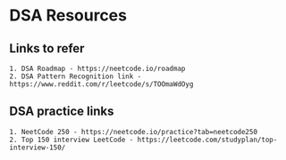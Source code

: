# DSA Resources

## Links to refer

    1. DSA Roadmap - https://neetcode.io/roadmap
    2. DSA Pattern Recognition link - https://www.reddit.com/r/leetcode/s/TOOmaWdOyg

## DSA practice links

    1. NeetCode 250 - https://neetcode.io/practice?tab=neetcode250
    2. Top 150 interview LeetCode - https://leetcode.com/studyplan/top-interview-150/
